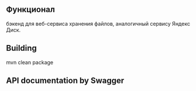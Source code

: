 ## Функционал
бэкенд для веб-сервиса хранения файлов, аналогичный сервису Яндекс Диск.


## Building

mvn clean package

## API documentation by Swagger 





